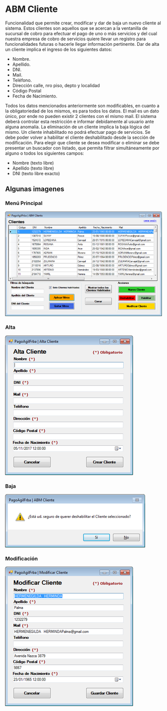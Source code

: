 # ABM Cliente

Funcionalidad que permite crear, modificar y dar de baja un nuevo cliente al
sistema. Estos clientes son aquellos que se acercan a la ventanilla de sucursal de cobro
para efectuar el pago de uno o más servicios y del cual nuestra empresa de cobro de
servicios quiere llevar un registro para funcionalidades futuras o hacerle llegar
información pertinente.
Dar de alta un cliente implica el ingreso de los siguientes datos:
* Nombre.
* Apellido.
* DNI.
* Mail.
* Teléfono.
* Dirección calle, nro piso, depto y localidad
* Código Postal
* Fecha de Nacimiento.

Todos los datos mencionados anteriormente son modificables, en cuanto a la
obligatoriedad de los mismos, es para todos los datos. El mail es un dato único, por ende
no pueden existir 2 clientes con el mismo mail. El sistema deberá controlar esta
restricción e informar debidamente al usuario ante alguna anomalía.
La eliminación de un cliente implica la baja lógica del mismo. Un cliente
inhabilitado no podrá efectuar pago de servicios. Se debe poder volver a habilitar el
cliente deshabilitado desde la sección de modificación.
Para elegir que cliente se desea modificar o eliminar se debe presentar un
buscador con listado, que permita filtrar simultáneamente por alguno o todos los
siguientes campos:
* Nombre (texto libre)
* Apellido (texto libre)
* DNI (texto libre exacto)

## Algunas imagenes

### Menú Principal
![GitHub AbmCliente](/images/AbmCliente/AbmCliente.png)

### Alta
![GitHub AltaCliente](/images/AbmCliente/AltaCliente.png)

### Baja
![GitHub BajaCliente](/images/AbmCliente/BajaCliente.png)

### Modificación
![GitHub ModifCliente](/images/AbmCliente/ModifCliente.png)
